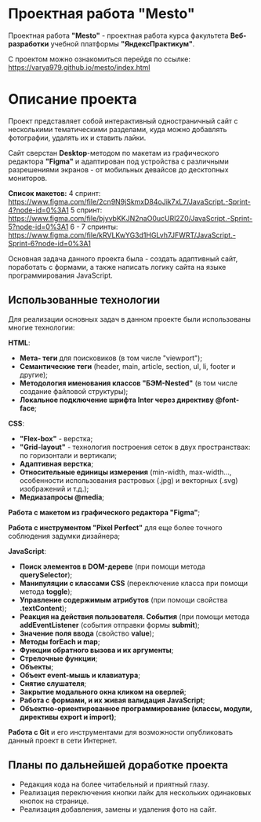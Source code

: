 # Проектная работа "Mesto"

Проектная работа **"Mesto"** - проектная работа курса факультета **Веб-разработки** учебной платформы **"ЯндексПрактикум"**.

С проектом можно ознакомиться перейдя по ссылке: https://varya979.github.io/mesto/index.html

# Описание проекта

Проект представляет собой интерактивный одностраничный сайт с несколькими тематическими разделами, куда можно добавлять фотографии, удалять их и ставить лайки.

Сайт сверстан **Desktop**-методом по макетам из графического редактора **"Figma"** и адаптирован под устройства с различными разрешениями экранов - от мобильных девайсов до десктопных мониторов.

**Список макетов:**
4 спринт: https://www.figma.com/file/2cn9N9jSkmxD84oJik7xL7/JavaScript.-Sprint-4?node-id=0%3A1
5 спринт: https://www.figma.com/file/bjyvbKKJN2naO0ucURl2Z0/JavaScript.-Sprint-5?node-id=0%3A1
6 - 7 спринты: https://www.figma.com/file/kRVLKwYG3d1HGLvh7JFWRT/JavaScript.-Sprint-6?node-id=0%3A1

Основная задача данного проекта была - создать адаптивный сайт, поработать с формами, а также написать логику сайта на языке программирования JavaScript.

## Использованные технологии

Для реализации основных задач в данном проекте были использованы многие технологии:


**HTML**:
-  **Мета- теги** для поисковиков (в том числе "viewport");
-  **Семантические теги** (header, main, article, section, ul, li, footer и другие);
-  **Методология именования классов "БЭМ-Nested"** (в том числе создание файловой структуры);
-  **Локальное подключение шрифта Inter через директиву @font-face**;



**CSS**:
-  **"Flex-box"** - верстка;
-  **"Grid-layout"** - технология построения сеток в двух пространствах: по горизонтали и вертикали;
-  **Адаптивная верстка**;
-  **Относительные единицы измерения** (min-width, max-width..., особенности использования растровых (.jpg) и векторных (.svg) изображений и т.д.);
-  **Медиазапросы @media**;


**Работа с макетом из графического редактора "Figma"**;


**Работа с инструментом "Pixel Perfect"** для еще более точного соблюдения задумки дизайнера;


**JavaScript**:
-  **Поиск элементов в DOM-дереве** (при помощи метода **querySelector**);
-  **Манипуляции с классами CSS** (переключение класса при помощи метода **toggle**);
-  **Управление содержимым атрибутов** (при помощи свойства **.textContent**);
-  **Реакция на действия пользователя. События** (при помощи метода **addEventListener** (события отправки формы **submit**);
-  **Значение поля ввода** (свойство **value**);
-  **Методы forEach и map**;
-  **Функции обратного вызова и их аргументы**;
-  **Стрелочные функции**;
-  **Объекты**;
-  **Объект event-мышь и клавиатура**;
-  **Снятие слушателя**;
-  **Закрытие модального окна кликом на оверлей**;
-  **Работа с формами, и их живая валидация JavaScript**;
-  **Объектно-ориентированное программирование (классы, модули, директивы export и import)**;


**Работа с Git** и его инструментами для возможности опубликовать данный проект в сети Интернет.

## Планы по дальнейшей доработке проекта

 - Редакция кода на более читабельный и приятный глазу.
 - Реализация переключения кнопки лайк для нескольких одинаковых кнопок на странице.
 - Реализация добавления, замены и удаления фото на сайт.
